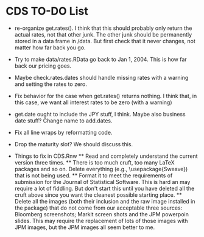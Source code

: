 CDS TO-DO List
========================================================

* re-organize get.rates(). I think that this should probably only return the actual rates, not that other junk. The other junk should be permanently stored in a data frame in /data. But first check that it never changes, not matter how far back you go.

* Try to make data/rates.RData go back to Jan 1, 2004. This is how far back our pricing goes.

* Maybe check.rates.dates should handle missing rates with a warning and setting the rates to zero.

* Fix behavior for the case when get.rates() returns nothing. I think that, in this case, we want all interest rates to be zero (with a warning) 

* get.date ought to include the JPY stuff, I think. Maybe also business date stuff? Change name to add.dates.

* Fix all line wraps by reformatting code.

* Drop the maturity slot? We should discuss this.

* Things to fix in CDS.Rnw
** Read and completely understand the current version three times.
** There is too much cruft, too many LaTeX packages and so on. Delete everything (e.g., \usepackage{Sweave}) that is not being used.
** Format it to meet the requirements of submission for the Journal of Statistical Software. This is hard an may require a lot of fiddling. But don't start this until you have deleted all the cruft above since you want the cleanest possible starting place.
** Delete all the images (both their inclusion and the raw image installed in the package) that do not come from our acceptable three sources: Bloomberg screenshots; Markit screen shots and the JPM powerpoin slides. This may require the replacement of lots of those images with JPM images, but the JPM images all seem better to me.
